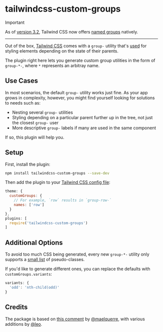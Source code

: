 # tailwindcss-custom-groups

> [!IMPORTANT]
> As of [version 3.2](https://tailwindcss.com/blog/tailwindcss-v3-2#nested-group-and-multiple-peer-support-using-variant-modifiers), Tailwind CSS now offers [named groups](https://tailwindcss.com/docs/hover-focus-and-other-states#differentiating-nested-groups) natively.

---

Out of the box, [Tailwind CSS](https://tailwindcss.com/) comes with a `group-` utility that's [used](https://tailwindcss.com/docs/hover-focus-and-other-states) for styling elements depending on the state of their parents.

The plugin right here lets you generate custom group utilities in the form of `group-*-`, where `*` represents an arbitray name.

## Use Cases

In most scenarios, the default `group-` utility works just fine. As your app grows in complexity, however, you might find yourself looking for solutions to needs such as:

- Nesting several `group-` utilities
- Styling depending on a particular parent further up in the tree, not just the closest `group-` user
- More descriptive `group-` labels if many are used in the same component

If so, this plugin will help you.

## Setup

First, install the plugin:

```bash
npm install tailwindcss-custom-groups --save-dev
```

Then add the plugin to your [Tailwind CSS config file](https://tailwindcss.com/docs/configuration):

```javascript
theme: {
  customGroups: {
    // For example, `row` results in `group-row-`
    names: ['row']
  }
},
plugins: [
  require('tailwindcss-custom-groups')
]
```

## Additional Options

To avoid too much CSS being generated, every new `group-*-` utility only supports a [small list](https://github.com/leo/tailwindcss-custom-groups/blob/734ba18083d9b6f08e57ba58d1ab4ca353915a98/index.js#L5-L10) of pseudo-classes.

If you'd like to generate different ones, you can replace the defaults with `customGroups.variants`:

```javascript
variants: {
  'odd': 'nth-child(odd)'
}
```

## Credits

The package is based on [this comment](https://github.com/tailwindlabs/tailwindcss/issues/1192#issuecomment-1069149920) by [@maelquerre](https://github.com/maelquerre), with various additions by [@leo](https://github.com/leo).
